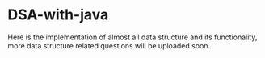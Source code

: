# DSA-with-java
Here is the implementation of almost all data structure and its functionality, more data structure related questions will be uploaded soon.
